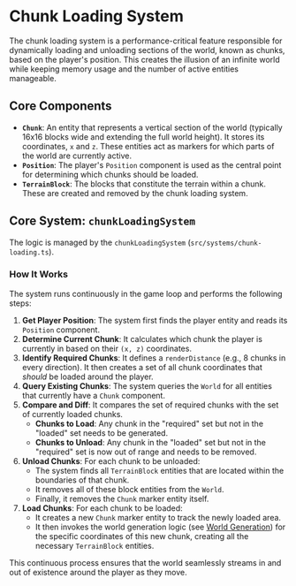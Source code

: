 # Chunk Loading System

The chunk loading system is a performance-critical feature responsible for dynamically loading and unloading sections of the world, known as chunks, based on the player's position. This creates the illusion of an infinite world while keeping memory usage and the number of active entities manageable.

## Core Components

-   **`Chunk`**: An entity that represents a vertical section of the world (typically 16x16 blocks wide and extending the full world height). It stores its coordinates, `x` and `z`. These entities act as markers for which parts of the world are currently active.
-   **`Position`**: The player's `Position` component is used as the central point for determining which chunks should be loaded.
-   **`TerrainBlock`**: The blocks that constitute the terrain within a chunk. These are created and removed by the chunk loading system.

## Core System: `chunkLoadingSystem`

The logic is managed by the `chunkLoadingSystem` (`src/systems/chunk-loading.ts`).

### How It Works

The system runs continuously in the game loop and performs the following steps:

1.  **Get Player Position**: The system first finds the player entity and reads its `Position` component.
2.  **Determine Current Chunk**: It calculates which chunk the player is currently in based on their `(x, z)` coordinates.
3.  **Identify Required Chunks**: It defines a `renderDistance` (e.g., 8 chunks in every direction). It then creates a set of all chunk coordinates that *should* be loaded around the player.
4.  **Query Existing Chunks**: The system queries the `World` for all entities that currently have a `Chunk` component.
5.  **Compare and Diff**: It compares the set of required chunks with the set of currently loaded chunks.
    -   **Chunks to Load**: Any chunk in the "required" set but not in the "loaded" set needs to be generated.
    -   **Chunks to Unload**: Any chunk in the "loaded" set but not in the "required" set is now out of range and needs to be removed.
6.  **Unload Chunks**: For each chunk to be unloaded:
    -   The system finds all `TerrainBlock` entities that are located within the boundaries of that chunk.
    -   It removes all of these block entities from the `World`.
    -   Finally, it removes the `Chunk` marker entity itself.
7.  **Load Chunks**: For each chunk to be loaded:
    -   It creates a new `Chunk` marker entity to track the newly loaded area.
    -   It then invokes the world generation logic (see [World Generation](./generation.md)) for the specific coordinates of this new chunk, creating all the necessary `TerrainBlock` entities.

This continuous process ensures that the world seamlessly streams in and out of existence around the player as they move.
